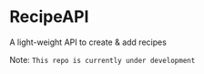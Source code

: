 # RecipeAPI
A light-weight API to create &amp; add recipes 

Note: `This repo is currently under development`
